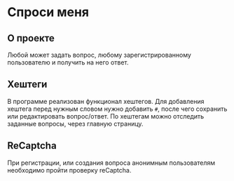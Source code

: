 
# Спроси меня

## О проекте
Любой может задать вопрос, любому зарегистрированному пользователю и получить на него ответ.

## Хештеги
В программе реализован функционал хештегов. Для добавления хештега перед нужным словом нужно добавить ```#```, после чего сохранить или редактировать вопрос/ответ. По хештегам можно отследить заданные вопросы, через главную страницу.

## ReCaptcha
При регистрации, или создания вопроса анонимным пользователям необходимо пройти проверку reCaptcha.

